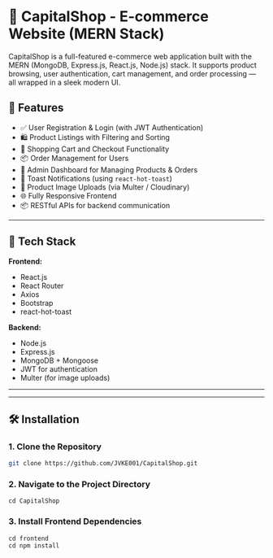 # 🛒 CapitalShop - E-commerce Website (MERN Stack)

CapitalShop is a full-featured e-commerce web application built with the MERN (MongoDB, Express.js, React.js, Node.js) stack. It supports product browsing, user authentication, cart management, and order processing — all wrapped in a sleek modern UI.

## 🚀 Features

- ✅ User Registration & Login (with JWT Authentication)
- 🛍️ Product Listings with Filtering and Sorting
- 🛒 Shopping Cart and Checkout Functionality
- 📦 Order Management for Users
- 🔐 Admin Dashboard for Managing Products & Orders
- 💬 Toast Notifications (using `react-hot-toast`)
- 📸 Product Image Uploads (via Multer / Cloudinary)
- 🌐 Fully Responsive Frontend
- 📦 RESTful APIs for backend communication

---

## 🧰 Tech Stack

**Frontend:**
- React.js
- React Router
- Axios
- Bootstrap 
- react-hot-toast

**Backend:**
- Node.js
- Express.js
- MongoDB + Mongoose
- JWT for authentication
- Multer (for image uploads)

---


---

## 🛠️ Installation

### 1. Clone the Repository

```bash
git clone https://github.com/JVKE001/CapitalShop.git

```

### 2. Navigate to the Project Directory

```
cd CapitalShop

```
### 3. Install Frontend Dependencies

```
cd frontend
cd npm install

```

